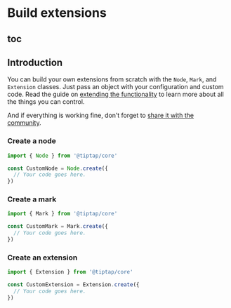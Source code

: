 # Build extensions

## toc

## Introduction
You can build your own extensions from scratch with the `Node`, `Mark`, and `Extension` classes. Just pass an object with your configuration and custom code. Read the guide on [extending the functionality](/guide/extend-extensions) to learn more about all the things you can control.

And if everything is working fine, don’t forget to [share it with the community](https://github.com/ueberdosis/tiptap/issues/819).

### Create a node

```js
import { Node } from '@tiptap/core'

const CustomNode = Node.create({
  // Your code goes here.
})
```

### Create a mark
```js
import { Mark } from '@tiptap/core'

const CustomMark = Mark.create({
  // Your code goes here.
})
```

### Create an extension
```js
import { Extension } from '@tiptap/core'

const CustomExtension = Extension.create({
  // Your code goes here.
})
```
